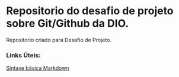 # Repositorio do desafio de projeto sobre Git/Github da DIO.
Repositorio criado para Desafio de Projeto.

### Links Úteis: 
[Sintaxe básica Markdown](https://www.markdownguide.org/)
